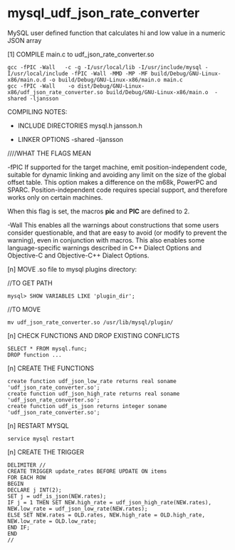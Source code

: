 mysql_udf_json_rate_converter
=============================

MySQL user defined function that calculates hi and low value in a numeric JSON array


[1] COMPILE main.c to udf_json_rate_converter.so

```
gcc -fPIC -Wall   -c -g -I/usr/local/lib -I/usr/include/mysql -I/usr/local/include -fPIC -Wall -MMD -MP -MF build/Debug/GNU-Linux-x86/main.o.d -o build/Debug/GNU-Linux-x86/main.o main.c
gcc -fPIC -Wall    -o dist/Debug/GNU-Linux-x86/udf_json_rate_converter.so build/Debug/GNU-Linux-x86/main.o  -shared -ljansson
```

COMPILING NOTES:
- INCLUDE DIRECTORIES
    mysql.h
    jansson.h

- LINKER OPTIONS
    -shared -ljansson

////WHAT THE FLAGS MEAN

-fPIC
If supported for the target machine, emit position-independent code, suitable for dynamic linking and avoiding any limit on the size of the global offset table. This option makes a difference on the m68k, PowerPC and SPARC.
Position-independent code requires special support, and therefore works only on certain machines.

When this flag is set, the macros __pic__ and __PIC__ are defined to 2. 

-Wall
This enables all the warnings about constructions that some users consider questionable, and that are easy to avoid (or modify to prevent the warning), even in conjunction with macros. This also enables some language-specific warnings described in C++ Dialect Options and Objective-C and Objective-C++ Dialect Options.





[n] MOVE .so file to mysql plugins directory:

//TO GET PATH
```
mysql> SHOW VARIABLES LIKE 'plugin_dir';
```

//TO MOVE
```
mv udf_json_rate_converter.so /usr/lib/mysql/plugin/
```

[n] CHECK FUNCTIONS AND DROP EXISTING CONFLICTS
```
SELECT * FROM mysql.func;
DROP function ...
```

[n] CREATE THE FUNCTIONS
```
create function udf_json_low_rate returns real soname 'udf_json_rate_converter.so';
create function udf_json_high_rate returns real soname 'udf_json_rate_converter.so';
create function udf_is_json returns integer soname 'udf_json_rate_converter.so';
```

[n] RESTART MYSQL
```
service mysql restart
```

[n] CREATE THE TRIGGER 

```
DELIMITER //
CREATE TRIGGER update_rates BEFORE UPDATE ON items      
FOR EACH ROW      
BEGIN      
DECLARE j INT(2);
SET j = udf_is_json(NEW.rates);
IF j = 1 THEN SET NEW.high_rate = udf_json_high_rate(NEW.rates), NEW.low_rate = udf_json_low_rate(NEW.rates);    	
ELSE SET NEW.rates = OLD.rates, NEW.high_rate = OLD.high_rate, NEW.low_rate = OLD.low_rate;       
END IF;      
END
//
```
